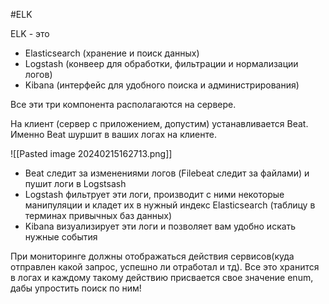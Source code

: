 #ELK

ELK - это 
- Elasticsearch (хранение и поиск данных)    
- Logstash (конвеер для обработки, фильтрации и нормализации логов)    
- Kibana (интерфейс для удобного поиска и администрирования)    

Все эти три компонента располагаются на сервере.

На клиент (сервер с приложением, допустим) устанавливается Beat. Именно Beat шуршит в ваших логах на клиенте. 

![[Pasted image 20240215162713.png]]

- Beat следит за изменениями логов (Filebeat следит за файлами) и пушит логи в Logstsash    
- Logstash фильтрует эти логи, производит с ними некоторые манипуляции и кладет их в нужный индекс Elasticsearch (таблицу в терминах привычных баз данных)    
- Kibana визуализирует эти логи и позволяет вам удобно искать нужные события

При мониторинге должны отображаться действия сервисов(куда отправлен какой запрос, успешно ли отработал и тд). Все это хранится в логах и каждому такому действию присвается свое значение enum, дабы упростить поиск по ним!